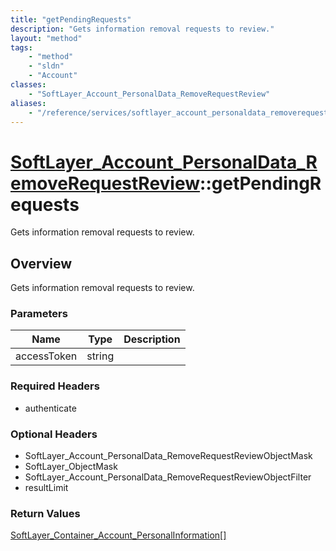 ```yaml
---
title: "getPendingRequests"
description: "Gets information removal requests to review."
layout: "method"
tags:
    - "method"
    - "sldn"
    - "Account"
classes:
    - "SoftLayer_Account_PersonalData_RemoveRequestReview"
aliases:
    - "/reference/services/softlayer_account_personaldata_removerequestreview/getPendingRequests"
---
```

# [SoftLayer_Account_PersonalData_RemoveRequestReview](/reference/services/SoftLayer_Account_PersonalData_RemoveRequestReview)::getPendingRequests

Gets information removal requests to review.


## Overview 
Gets information removal requests to review.

### Parameters 
|Name | Type | Description |
| --- | --- | --- |
|accessToken| string| |


### Required Headers
* authenticate

### Optional Headers
* SoftLayer_Account_PersonalData_RemoveRequestReviewObjectMask
* SoftLayer_ObjectMask
* SoftLayer_Account_PersonalData_RemoveRequestReviewObjectFilter
* resultLimit

### Return Values
<a href='/reference/datatypes/SoftLayer_Container_Account_PersonalInformation'>SoftLayer_Container_Account_PersonalInformation[] </a>

